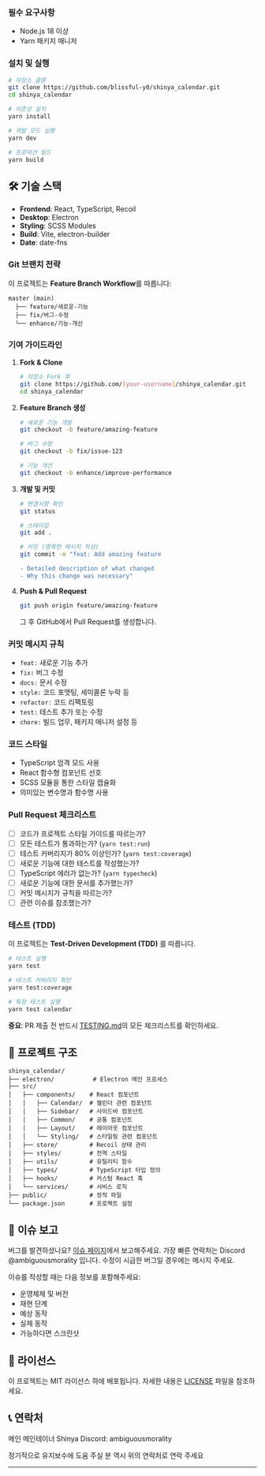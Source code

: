 ### 필수 요구사항

- Node.js 18 이상
- Yarn 패키지 매니저

### 설치 및 실행

```bash
# 저장소 클론
git clone https://github.com/blissful-y0/shinya_calendar.git
cd shinya_calendar

# 의존성 설치
yarn install

# 개발 모드 실행
yarn dev

# 프로덕션 빌드
yarn build
```

## 🛠️ 기술 스택

- **Frontend**: React, TypeScript, Recoil
- **Desktop**: Electron
- **Styling**: SCSS Modules
- **Build**: Vite, electron-builder
- **Date**: date-fns

### Git 브랜치 전략

이 프로젝트는 **Feature Branch Workflow**를 따릅니다:

```
master (main)
  ├── feature/새로운-기능
  ├── fix/버그-수정
  └── enhance/기능-개선
```

### 기여 가이드라인

1. **Fork & Clone**

   ```bash
   # 저장소 Fork 후
   git clone https://github.com/[your-username]/shinya_calendar.git
   cd shinya_calendar
   ```

2. **Feature Branch 생성**

   ```bash
   # 새로운 기능 개발
   git checkout -b feature/amazing-feature

   # 버그 수정
   git checkout -b fix/issue-123

   # 기능 개선
   git checkout -b enhance/improve-performance
   ```

3. **개발 및 커밋**

   ```bash
   # 변경사항 확인
   git status

   # 스테이징
   git add .

   # 커밋 (명확한 메시지 작성)
   git commit -m "feat: Add amazing feature

   - Detailed description of what changed
   - Why this change was necessary"
   ```

4. **Push & Pull Request**
   ```bash
   git push origin feature/amazing-feature
   ```
   그 후 GitHub에서 Pull Request를 생성합니다.

### 커밋 메시지 규칙

- `feat:` 새로운 기능 추가
- `fix:` 버그 수정
- `docs:` 문서 수정
- `style:` 코드 포맷팅, 세미콜론 누락 등
- `refactor:` 코드 리팩토링
- `test:` 테스트 추가 또는 수정
- `chore:` 빌드 업무, 패키지 매니저 설정 등

### 코드 스타일

- TypeScript 엄격 모드 사용
- React 함수형 컴포넌트 선호
- SCSS 모듈을 통한 스타일 캡슐화
- 의미있는 변수명과 함수명 사용

### Pull Request 체크리스트

- [ ] 코드가 프로젝트 스타일 가이드를 따르는가?
- [ ] 모든 테스트가 통과하는가? (`yarn test:run`)
- [ ] 테스트 커버리지가 80% 이상인가? (`yarn test:coverage`)
- [ ] 새로운 기능에 대한 테스트를 작성했는가?
- [ ] TypeScript 에러가 없는가? (`yarn typecheck`)
- [ ] 새로운 기능에 대한 문서를 추가했는가?
- [ ] 커밋 메시지가 규칙을 따르는가?
- [ ] 관련 이슈를 참조했는가?

### 테스트 (TDD)

이 프로젝트는 **Test-Driven Development (TDD)** 를 따릅니다.

```bash
# 테스트 실행
yarn test

# 테스트 커버리지 확인
yarn test:coverage

# 특정 테스트 실행
yarn test calendar
```

**중요**: PR 제출 전 반드시 [TESTING.md](TESTING.md)의 모든 체크리스트를 확인하세요.

## 📁 프로젝트 구조

```
shinya_calendar/
├── electron/           # Electron 메인 프로세스
├── src/
│   ├── components/    # React 컴포넌트
│   │   ├── Calendar/  # 캘린더 관련 컴포넌트
│   │   ├── Sidebar/   # 사이드바 컴포넌트
│   │   ├── Common/    # 공통 컴포넌트
│   │   ├── Layout/    # 레이아웃 컴포넌트
│   │   └── Styling/   # 스타일링 관련 컴포넌트
│   ├── store/         # Recoil 상태 관리
│   ├── styles/        # 전역 스타일
│   ├── utils/         # 유틸리티 함수
│   ├── types/         # TypeScript 타입 정의
│   ├── hooks/         # 커스텀 React 훅
│   └── services/      # 서비스 로직
├── public/            # 정적 파일
└── package.json       # 프로젝트 설정

```

## 🐛 이슈 보고

버그를 발견하셨나요? [이슈 페이지](https://github.com/blissful-y0/shinya_calendar/issues)에서 보고해주세요.
가장 빠른 연락처는 Discord @ambiguousmorality 입니다. 수정이 시급한 버그일 경우에는 메시지 주세요.

이슈를 작성할 때는 다음 정보를 포함해주세요:

- 운영체제 및 버전
- 재현 단계
- 예상 동작
- 실제 동작
- 가능하다면 스크린샷

## 📝 라이선스

이 프로젝트는 MIT 라이선스 하에 배포됩니다. 자세한 내용은 [LICENSE](LICENSE) 파일을 참조하세요.

## 📞 연락처

메인 메인테이너 
Shinya
Discord: ambiguousmorality

정기적으로 유지보수에 도움 주실 분 역시 위의 연락처로 연락 주세요

---
